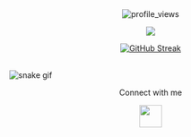 <br><p align="center">![profile_views](https://komarev.com/ghpvc/?username=your-github-panayotsky-dev&color=blueviolet)</div></p><p align="center"><img align="center" src="https://github-readme-stats.vercel.app/api/top-langs/?username=panayotsky-dev&layout=compact&hide_border=true" /></p> <p align="center">[![GitHub Streak](https://streak-stats.demolab.com?user=panayotsky-dev&hide_border=true&border_radius=4&currStreakNum=7BF4FF&dates=7BF4FF&sideNums=DD6138&sideLabels=CCC9D0A2&background=DD272700)](https://git.io/streak-stats)</p></br>
![snake gif](https://github.com/panayotsky-dev/panayotsky-dev/blob/output/github-contribution-grid-snake.gif)
 <p align="center">Connect with me</p>

<p align="center"><a href=https://www.linkedin.com/in/panayot-petkov/> <img height="40em" src="https://www.mhe-sme.org/wp-content/uploads/2017/12/linkedin-icon.png" /><a/>
